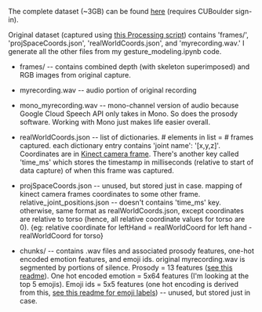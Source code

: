 The complete dataset (~3GB) can be found [here](https://drive.google.com/open?id=1GiSWJAvtohRwrDfnMptAHxRO7LuRT2lX) (requires CUBoulder sign-in).

Original dataset (captured using [this Processing script](https://github.com/manishshambu/Non-Verbal-Expression-For-Robots/blob/master/data_capture.pde)) contains 'frames/', 'projSpaceCoords.json', 'realWorldCoords.json', and 'myrecording.wav.' I generate all the other files from my gesture_modeling.ipynb code.

* frames/ -- contains combined depth (with skeleton superimposed) and RGB images from original capture.

* myrecording.wav -- audio portion of original recording

* mono_myrecording.wav -- mono-channel version of audio because Google Cloud Speech API only takes in Mono. So does the prosody software. Working with Mono just makes life easier overall.

* realWorldCoords.json -- list of dictionaries. # elements in list = # frames captured. each dictionary entry contains 'joint name': '[x,y,z]'. Coordinates are in [Kinect camera frame](https://www.informatik.uni-augsburg.de/lehrstuehle/hcm/projects/tools/fubi/img/OpenNI_Coordinate_System_small.png). There's another key called 'time_ms' which stores the timestamp in milliseconds (relative to start of data capture) of when this frame was captured.

* projSpaceCoords.json -- unused, but stored just in case. mapping of kinect camera frames coordinates to some other frame.
relative_joint_positions.json -- doesn't contains 'time_ms' key. otherwise, same format as realWorldCoords.json, except coordinates are relative to torso (hence, all relative coordinate values for torso are 0). {eg: relative coordinate for leftHand = realWorldCoord for left hand - realWorldCoord for torso}

* chunks/ -- contains .wav files and associated prosody features, one-hot encoded emotion features, and emoji ids. original myrecording.wav is segmented by portions of silence. Prosody = 13 features ([see this readme](https://github.com/jcvasquezc/DisVoice/blob/master/prosody/README.md)). One hot encoded emotion = 5x64 features (I'm looking at the top 5 emojis). Emoji ids = 5x5 features (one hot encoding is derived from this, [see this readme for emoji labels](https://github.com/bfelbo/DeepMoji/blob/master/emoji_overview.png)) -- unused, but stored just in case.
